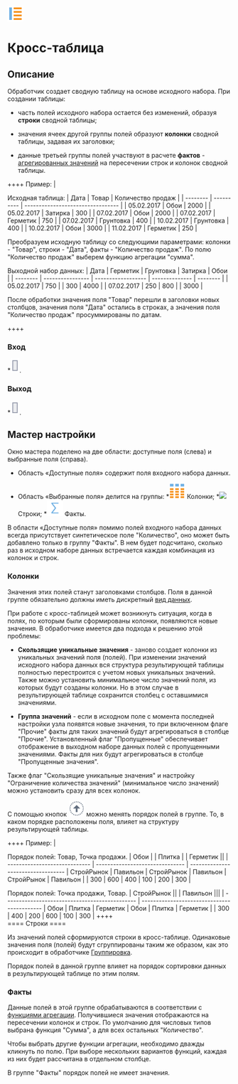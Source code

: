 ![](/media/app/icons/component_18/component_default-04.svg)
# Кросс-таблица

## Описание

Обработчик создает сводную таблицу на основе исходного набора. При создании таблицы: 

*  часть полей исходного набора остается без изменений, образуя **строки** сводной таблицы; 

*  значения ячеек другой группы полей образуют **колонки** сводной таблицы, задавая их заголовки; 

*  данные третьей группы полей участвуют в расчете **фактов** - [агрегированных значений](/app/glossary/aggregation_functions.md) на пересечении строк и колонок сводной таблицы.

++++ Пример: |

Исходная таблица:
 | Дата   | Товар         | Количество продаж | 
 | --------   | ----------         | --------------------------------- | 
 | 05.02.2017 | Обои           | 2000                              | 
 | 05.02.2017 | Затирка     | 300                               | 
 | 07.02.2017 | Обои           | 2000                              | 
 | 07.02.2017 | Герметик   | 750                               | 
 | 07.02.2017 | Грунтовка | 400                               | 
 | 10.02.2017 | Грунтовка | 400                               | 
 | 10.02.2017 | Обои           | 3000                              | 
 | 11.02.2017 | Герметик   | 250                               | 

Преобразуем исходную таблицу со следующими параметрами: колонки - "Товар", строки - "Дата", факты - "Количество продаж". По полю "Количество продаж" выберем функцию агрегации "сумма".

 
Выходной набор данных:
 | Дата   | Герметик | Грунтовка | Затирка | Обои | 
 | --------   | ---------------- | ------------------ | -------------- | -------- | 
 | 05.02.2017 | 750              |                    | 300            | 4000     | 
 | 07.02.2017 | 250              | 800                |                | 3000     | 


После обработки значения поля "Товар" перешли в заголовки новых столбцов, значения поля "Дата" остались в строках, а значения поля "Количество продаж" просуммированы по датам. 

++++ 

### Вход

   *![](/media/app/icons/ports/output_table_inactive.svg). 
### Выход

   *![](/media/app/icons/ports/output_table_inactive.svg).


## Мастер настройки


Окно мастера поделено на две области: доступные поля (слева) и выбранные поля (справа).

*  Область «Доступные поля» содержит поля входного набора данных. 

*  Область «Выбранные поля» делится на группы:
    *![](/media/app/icons/view_types_18/columns.svg)   Колонки;
    *![](/media{/app/icons/view_types_18/strings.svg)   Строки;
    *![](/media/app/icons/view_types_18/facts.svg)  Факты.


В области «Доступные поля» помимо полей входного набора данных всегда присутствует синтетическое поле "Количество", оно может быть добавлено только в группу "Факты". В нем будет подсчитано, сколько раз в исходном наборе данных встречается каждая комбинация из колонок и строк. 
### Колонки

Значения этих полей станут заголовками столбцов. Поля в данной группе обязательно должны иметь дискретный [вид данных](/app/glossary/datatype.md).

При работе с кросс-таблицей может возникнуть ситуация, когда в полях, по которым были сформированы колонки, появляются новые значения. В обработчике имеется два подхода к решению этой проблемы: 



* **Скользящие уникальные значения** - заново создает колонки из уникальных значений поля (полей). При изменении значений исходного набора данных вся структура результирующей таблицы полностью перестроится с учетом новых уникальных значений. Также можно установить минимальное число значений поля, из которых будут созданы колонки. Но в этом случае в результирующей таблице сохранится столбец с оставшимися значениями. 


* **Группа значений** - если в исходном поле с момента последней настройки узла появятся новые значения, то при включенном флаге "Прочие" факты для таких значений будут агрегироваться в столбце "Прочие".  Установленный флаг "Пропущенные" обеспечивает  отображение в выходном наборе данных полей с пропущенными значениями. Факты для них будут агрегироваться в столбце "Пропущенные значения".


Также флаг "Скользящие уникальные значения" и настройку "Ограничение количества значений" (минимальное число значений) можно установить сразу для всех колонок.  

С помощью кнопок ![](/media/app/icons/toolbar_18/top.svg) можно менять порядок полей в группе. То, в каком порядке расположены поля, влияет на структуру результирующей таблицы. 

++++ Пример: |

Порядок полей: Товар, Точка продажи.
 | Обои                    | | Плитка                  | | Герметик                ||
 | ----------------------------- | ------------------------------- | ----------------------------------
 | СтройРынок          | Павильон                | СтройРынок               | Павильон | СтройРынок | Павильон | 
 | 300                           | 600                             | 400                                | 100              | 200                  | 300              | 


Порядок полей: Точка продажи, Товар.
 | СтройРынок                        || | Павильон                        |||
 | ---------------------------------------------- | -------------------------------------------
 | Обои                                       | Плитка                                | Герметик | Обои | Плитка | Герметик | 
 | 300                                            | 400                                         | 200              | 600      | 100          | 300              | 
++++   
 ==== Строки ====

Из значений полей  сформируются строки в кросс-таблице. Одинаковые значения поля (полей) будут сгруппированы таким же образом, как это происходит в обработчике  [Группировка](/app/processors/transformation/grouping.md).

Порядок полей в данной группе влияет на порядок сортировки данных в результирующей таблице по этим полям. 
### Факты

Данные полей в этой группе обрабатываются в соответствии с [функциями агрегации](/app/glossary/aggregation_functions.md). Получившиеся значения отображаются на пересечении колонок и строк. По умолчанию для числовых типов выбрана функция "Сумма", а для всех остальных "Количество".

Чтобы выбрать другие функции агрегации, необходимо дважды кликнуть по полю. При выборе нескольких вариантов функций, каждая из них будет рассчитана в отдельном столбце.

В группе "Факты" порядок полей не имеет значения. 


